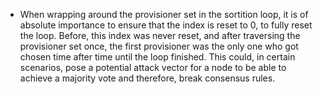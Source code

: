 - When wrapping around the provisioner set in the sortition loop, it is of absolute importance to ensure that the index is reset to 0, to fully reset the loop. Before, this index was never reset, and after traversing the provisioner set once, the first provisioner was the only one who got chosen time after time until the loop finished. This could, in certain scenarios, pose a potential attack vector for a node to be able to achieve a majority vote and therefore, break consensus rules.
